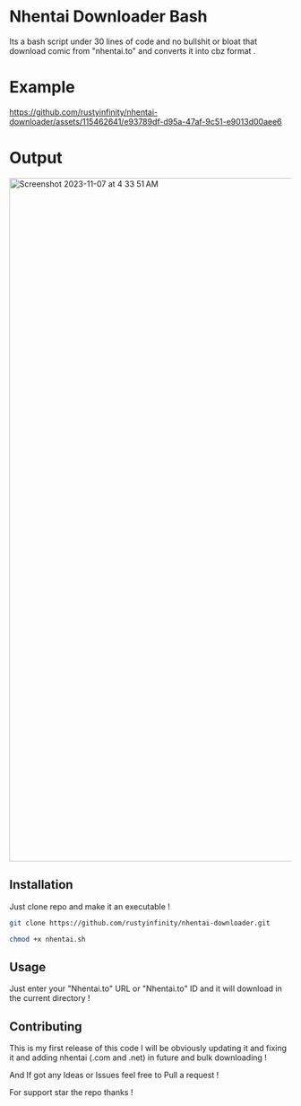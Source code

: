 # Nhentai Downloader Bash
Its a bash script under 30 lines of code and no bullshit or bloat that download comic from "nhentai.to" and converts it into cbz format .

# Example


https://github.com/rustyinfinity/nhentai-downloader/assets/115462641/e93789df-d95a-47af-9c51-e9013d00aee6



# Output
<img width="1218" alt="Screenshot 2023-11-07 at 4 33 51 AM" src="https://github.com/rustyinfinity/nhentai-downloader/assets/115462641/166db4f6-9c65-4f98-95bc-f3c8ff720fd1">


## Installation

Just clone repo and make it an executable !

```bash
git clone https://github.com/rustyinfinity/nhentai-downloader.git
```
```bash
chmod +x nhentai.sh
```

## Usage

Just enter your "Nhentai.to" URL or "Nhentai.to" ID and it will download in the current directory ! 

## Contributing

This is my first release of this code I will be obviously updating it and fixing it and adding nhentai (.com and .net) in future and bulk downloading !

And If got any Ideas or Issues feel free to Pull a request !

For support star the repo thanks !
